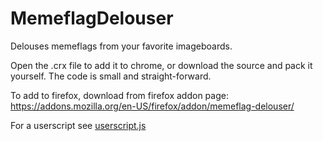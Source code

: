 # MemeflagDelouser
Delouses memeflags from your favorite imageboards.

Open the .crx file to add it to chrome, or download the source and pack it yourself. The code is small and straight-forward.

To add to firefox, download from firefox addon page: https://addons.mozilla.org/en-US/firefox/addon/memeflag-delouser/

For a userscript see [userscript.js](src/userscript.js)
